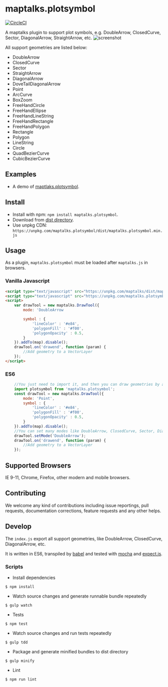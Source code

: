 # maptalks.plotsymbol

[![CircleCI](https://circleci.com/gh/fuzhenn/maptalks.plotsymbol.svg?style=svg)](https://circleci.com/gh/fuzhenn/maptalks.plotsymbol)

A maptalks plugin to support plot symbols, e.g.  DoubleArrow, ClosedCurve, Sector, DiagonalArrow, StraightArrow, etc.
![screenshot](https://user-images.githubusercontent.com/5208386/58606045-90747000-82cc-11e9-9f28-73f9be783342.png)

All support geometries are listed below:
* DoubleArrow
* ClosedCurve
* Sector
* StraightArrow
* DiagonalArrow
* DoveTailDiagonalArrow
* Point
* ArcCurve
* BoxZoom
* FreeHandCircle
* FreeHandEllipse
* FreeHandLineString
* FreeHandRectangle
* FreeHandPolygon
* Rectangle
* Polygon
* LineString
* Circle
* QuadBezierCurve
* CubicBezierCurve

## Examples

* A demo of [maptlaks.plotsymbol](https://fuzhenn.github.io/maptalks.plotsymbol/demo/).

## Install
  
* Install with npm: ```npm install maptalks.plotsymbol```. 
* Download from [dist directory](https://github.com/maptalks/maptalks.plotsymbol/tree/gh-pages/dist).
* Use unpkg CDN: ```https://unpkg.com/maptalks.plotsymbol/dist/maptalks.plotsymbol.min.js```

## Usage

As a plugin, ```maptalks.plotsymbol``` must be loaded after ```maptalks.js``` in browsers.

### Vanilla Javascript
```html
<script type="text/javascript" src="https://unpkg.com/maptalks/dist/maptalks.min.js"></script>
<script type="text/javascript" src="https://unpkg.com/maptalks.plotsymbol/dist/maptalks.plotsymbol.min.js"></script>
<script>
    var drawTool = new maptalks.DrawTool({
        mode: 'DoubleArrow

        symbol : {
            'lineColor' : '#e84',
            'polygonFill' : '#f00',
            'polygonOpacity' : 0.5,
        }
    }).addTo(map).disable();
    drawTool.on('drawend', function (param) {
        //Add geometry to a VectorLayer
    });
</script>
```

### ES6

```javascript
    //You just need to import it, and then you can draw geometries by a drawtool.
    import plotsymbol from 'maptalks.plotsymbol';
    const drawTool = new maptalks.DrawTool({
        mode: 'Point',
        symbol : {
            'lineColor' : '#e84',
            'polygonFill' : '#f00',
            'polygonOpacity' : 0.5,
        }
    }).addTo(map).disable();
    //You can set many modes like DoubleArrow, ClosedCurve, Sector, DiagonalArrow, StraightArrow and so on.
    drawTool.setMode('DoubleArrow');
    drawTool.on('drawend', function (param) {
        //Add geometry to a VectorLayer
    });

```

## Supported Browsers

IE 9-11, Chrome, Firefox, other modern and mobile browsers.

## Contributing

We welcome any kind of contributions including issue reportings, pull requests, documentation corrections, feature requests and any other helps.

## Develop

The ```index.js``` export all support geometries, like DoubleArrow, ClosedCurve, DiagonalArrow, etc.

It is written in ES6, transpiled by [babel](https://babeljs.io/) and tested with [mocha](https://mochajs.org) and [expect.js](https://github.com/Automattic/expect.js).

### Scripts

* Install dependencies
```shell
$ npm install
```

* Watch source changes and generate runnable bundle repeatedly
```shell
$ gulp watch
```

* Tests
```shell
$ npm test
```

* Watch source changes and run tests repeatedly
```shell
$ gulp tdd
```

* Package and generate minified bundles to dist directory
```shell
$ gulp minify
```

* Lint
```shell
$ npm run lint
```
